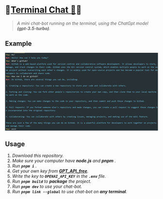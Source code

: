 # 🎉[Terminal Chat 🤖](https://github.com/raingrain/terminal-chat-bot)🎉

> *A mini chat-bot running on the terminal, using the ChatGpt model **(gpt-3.5-turbo)**.*

## Example

![image](./public/example.png)

## Usage

1. *Download this repository.*
2. *Make sure your computer have **node.js** and **pnpm** .*
3. *Run **`pnpm i`** .*
4. *Get your own key from [**GPT_API_free**](https://github.com/chatanywhere/GPT_API_free).*
5. *Write the key to **`OPENAI_API_KEY`** in the **`.env`** file.*
6. *Run **`pnpm build`** to **package** the project.*
7. *Run **`pnpm dev`** to use your chat-bot.*
8. *Run **`pnpm link --global`** to use chat-bot on **any terminal**.*
